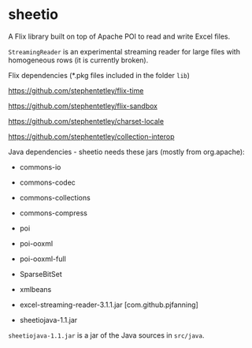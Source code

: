 # sheetio

A Flix library built on top of Apache POI to read and write Excel files.

`StreamingReader` is an experimental streaming reader for large files with homogeneous rows (it is currently broken).

Flix dependencies (*.pkg files included in the folder `lib`)

https://github.com/stephentetley/flix-time

https://github.com/stephentetley/flix-sandbox

https://github.com/stephentetley/charset-locale

https://github.com/stephentetley/collection-interop


Java dependencies - sheetio needs these jars (mostly from org.apache):

* commons-io
* commons-codec
* commons-collections
* commons-compress
* poi
* poi-ooxml
* poi-ooxml-full
* SparseBitSet
* xmlbeans
* excel-streaming-reader-3.1.1.jar    [com.github.pjfanning]

* sheetiojava-1.1.jar

`sheetiojava-1.1.jar` is a jar of the Java sources in `src/java`.

